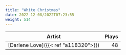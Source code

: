 ```yaml
---
title: "White Christmas"
date: 2022-12-08/2022T07:23:55
weight: 514
---
```




 Artist | Plays 
----- | -----:
[Darlene Love]({{< ref "a118320">}}) | 48
